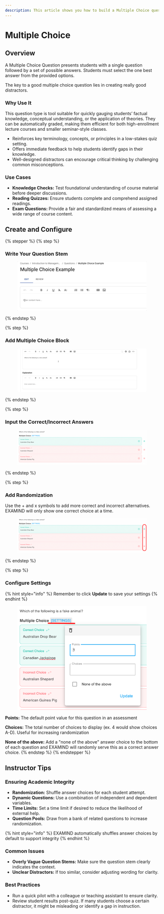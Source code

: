 ```yaml
---
description: This article shows you how to build a Multiple Choice question in EXAMIND
---
```


# Multiple Choice

## Overview

A Multiple Choice Question presents students with a single question followed by a set of possible answers. Students must select the one best answer from the provided options.

The key to a good multiple choice question lies in creating really good distractors.

### Why Use It

This question type is tool suitable for quickly gauging students’ factual knowledge, conceptual understanding, or the application of theories. They can be automatically graded, making them efficient for both high-enrollment lecture courses and smaller seminar-style classes.

* Reinforces key terminology, concepts, or principles in a low-stakes quiz setting.
* Offers immediate feedback to help students identify gaps in their knowledge.
* Well-designed distractors can encourage critical thinking by challenging common misconceptions.

### Use Cases

* **Knowledge Checks:** Test foundational understanding of course material before deeper discussions.
* **Reading Quizzes:** Ensure students complete and comprehend assigned readings.
* **Exam Questions:** Provide a fair and standardized means of assessing a wide range of course content.

## Create and Configure

{% stepper %}
{% step %}
### Write Your Question Stem

<figure><img src="../../../.gitbook/assets/b0eade75-4a36-4444-93a1-6a186cbaaae0.gif" alt=""><figcaption></figcaption></figure>
{% endstep %}

{% step %}
### Add Multiple Choice Block

<figure><img src="../../../.gitbook/assets/0ab036c9-7436-44c3-a39d-90071db8c24c.gif" alt=""><figcaption></figcaption></figure>
{% endstep %}

{% step %}
### Input the Correct/Incorrect Answers

<figure><img src="../../../.gitbook/assets/61851c65-011a-4c7a-a4f7-50dda6876113.png" alt=""><figcaption></figcaption></figure>
{% endstep %}

{% step %}
### Add Randomization

Use the + and x symbols to add more correct and incorrect alternatives. EXAMIND will only show one correct choice at a time.

<figure><img src="../../../.gitbook/assets/b9aeb71f-9142-49d7-8b6d-4b6df6c783ba.png" alt=""><figcaption></figcaption></figure>
{% endstep %}

{% step %}
### Configure Settings

{% hint style="info" %}
Remember to click **Update** to save your settings
{% endhint %}

<figure><img src="../../../.gitbook/assets/73fb760a-88ea-490e-ae01-910f826d3978.png" alt=""><figcaption></figcaption></figure>

**Points:** The default point value for this question in an assessment

**Choices:** The total number of choices to display (ex. 4 would show choices A-D). Useful for increasing randomization

**None of the above:** Add a "none of the above" answer choice to the bottom of each question and EXAMIND will randomly serve this as a correct answer choice.
{% endstep %}
{% endstepper %}

## Instructor Tips

### Ensuring Academic Integrity

* **Randomization:** Shuffle answer choices for each student attempt.
* **Dynamic Questions:** Use a combination of independent and dependent variables.
* **Time Limits:** Set a time limit if desired to reduce the likelihood of external help.
* **Question Pools:** Draw from a bank of related questions to increase randomization.

{% hint style="info" %}
EXAMIND automatically shuffles answer choices by default to support integrity
{% endhint %}

### Common Issues

* **Overly Vague Question Stems:** Make sure the question stem clearly indicates the context.
* **Unclear Distractors:** If too similar, consider adjusting wording for clarity.

### Best Practices

* Run a quick pilot with a colleague or teaching assistant to ensure clarity.
* Review student results post-quiz. If many students choose a certain distractor, it might be misleading or identify a gap in instruction.
